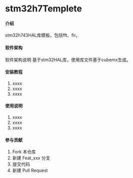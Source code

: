 # stm32h7Templete

#### 介绍
stm32h743HAL库模板，包括fft、fir。

#### 软件架构
软件架构说明
基于stm32HAL库，使用库文件基于cubemx生成。

#### 安装教程

1.  xxxx
2.  xxxx
3.  xxxx

#### 使用说明

1.  xxxx
2.  xxxx
3.  xxxx

#### 参与贡献

1.  Fork 本仓库
2.  新建 Feat_xxx 分支
3.  提交代码
4.  新建 Pull Request

